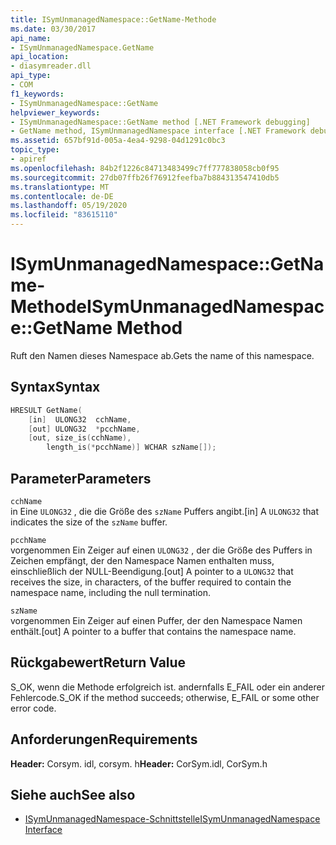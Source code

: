 ```yaml
---
title: ISymUnmanagedNamespace::GetName-Methode
ms.date: 03/30/2017
api_name:
- ISymUnmanagedNamespace.GetName
api_location:
- diasymreader.dll
api_type:
- COM
f1_keywords:
- ISymUnmanagedNamespace::GetName
helpviewer_keywords:
- ISymUnmanagedNamespace::GetName method [.NET Framework debugging]
- GetName method, ISymUnmanagedNamespace interface [.NET Framework debugging]
ms.assetid: 657bf91d-005a-4ea4-9298-04d1291c0bc3
topic_type:
- apiref
ms.openlocfilehash: 84b2f1226c84713483499c7ff777838058cb0f95
ms.sourcegitcommit: 27db07ffb26f76912feefba7b884313547410db5
ms.translationtype: MT
ms.contentlocale: de-DE
ms.lasthandoff: 05/19/2020
ms.locfileid: "83615110"
---
```

# <a name="isymunmanagednamespacegetname-method"></a><span data-ttu-id="72bad-102">ISymUnmanagedNamespace::GetName-Methode</span><span class="sxs-lookup"><span data-stu-id="72bad-102">ISymUnmanagedNamespace::GetName Method</span></span>
<span data-ttu-id="72bad-103">Ruft den Namen dieses Namespace ab.</span><span class="sxs-lookup"><span data-stu-id="72bad-103">Gets the name of this namespace.</span></span>  
  
## <a name="syntax"></a><span data-ttu-id="72bad-104">Syntax</span><span class="sxs-lookup"><span data-stu-id="72bad-104">Syntax</span></span>  
  
```cpp  
HRESULT GetName(  
    [in]  ULONG32  cchName,  
    [out] ULONG32  *pcchName,  
    [out, size_is(cchName),  
        length_is(*pcchName)] WCHAR szName[]);  
```  
  
## <a name="parameters"></a><span data-ttu-id="72bad-105">Parameter</span><span class="sxs-lookup"><span data-stu-id="72bad-105">Parameters</span></span>  
 `cchName`  
 <span data-ttu-id="72bad-106">in Eine `ULONG32` , die die Größe des `szName` Puffers angibt.</span><span class="sxs-lookup"><span data-stu-id="72bad-106">[in] A `ULONG32` that indicates the size of the `szName` buffer.</span></span>  
  
 `pcchName`  
 <span data-ttu-id="72bad-107">vorgenommen Ein Zeiger auf einen `ULONG32` , der die Größe des Puffers in Zeichen empfängt, der den Namespace Namen enthalten muss, einschließlich der NULL-Beendigung.</span><span class="sxs-lookup"><span data-stu-id="72bad-107">[out] A pointer to a `ULONG32` that receives the size, in characters, of the buffer required to contain the namespace name, including the null termination.</span></span>  
  
 `szName`  
 <span data-ttu-id="72bad-108">vorgenommen Ein Zeiger auf einen Puffer, der den Namespace Namen enthält.</span><span class="sxs-lookup"><span data-stu-id="72bad-108">[out] A pointer to a buffer that contains the namespace name.</span></span>  
  
## <a name="return-value"></a><span data-ttu-id="72bad-109">Rückgabewert</span><span class="sxs-lookup"><span data-stu-id="72bad-109">Return Value</span></span>  
 <span data-ttu-id="72bad-110">S_OK, wenn die Methode erfolgreich ist. andernfalls E_FAIL oder ein anderer Fehlercode.</span><span class="sxs-lookup"><span data-stu-id="72bad-110">S_OK if the method succeeds; otherwise, E_FAIL or some other error code.</span></span>  
  
## <a name="requirements"></a><span data-ttu-id="72bad-111">Anforderungen</span><span class="sxs-lookup"><span data-stu-id="72bad-111">Requirements</span></span>  
 <span data-ttu-id="72bad-112">**Header:** Corsym. idl, corsym. h</span><span class="sxs-lookup"><span data-stu-id="72bad-112">**Header:** CorSym.idl, CorSym.h</span></span>  
  
## <a name="see-also"></a><span data-ttu-id="72bad-113">Siehe auch</span><span class="sxs-lookup"><span data-stu-id="72bad-113">See also</span></span>

- [<span data-ttu-id="72bad-114">ISymUnmanagedNamespace-Schnittstelle</span><span class="sxs-lookup"><span data-stu-id="72bad-114">ISymUnmanagedNamespace Interface</span></span>](isymunmanagednamespace-interface.md)
